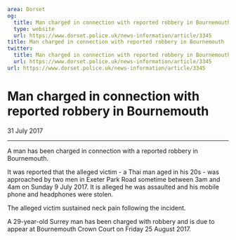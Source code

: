 ```yaml
area: Dorset
og:
  title: Man charged in connection with reported robbery in Bournemouth
  type: website
  url: https://www.dorset.police.uk/news-information/article/3345
title: Man charged in connection with reported robbery in Bournemouth |
twitter:
  title: Man charged in connection with reported robbery in Bournemouth
  url: https://www.dorset.police.uk/news-information/article/3345
url: https://www.dorset.police.uk/news-information/article/3345
```

# Man charged in connection with reported robbery in Bournemouth

31 July 2017

* * *

A man has been charged in connection with a reported robbery in Bournemouth.

It was reported that the alleged victim - a Thai man aged in his 20s - was approached by two men in Exeter Park Road sometime between 3am and 4am on Sunday 9 July 2017. It is alleged he was assaulted and his mobile phone and headphones were stolen.

The alleged victim sustained neck pain following the incident.

A 29-year-old Surrey man has been charged with robbery and is due to appear at Bournemouth Crown Court on Friday 25 August 2017.
